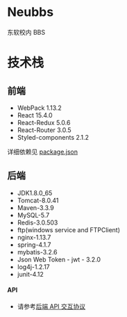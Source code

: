 # Neubbs
东软校内 BBS

# 技术栈
## 前端
+ WebPack 1.13.2
+ React 15.4.0
+ React-Redux 5.0.6
+ React-Router 3.0.5
+ Styled-components 2.1.2

详细依赖见 [package.json](./src/main/webapp/package.json)

## 后端
+ JDK1.8.0_65
+ Tomcat-8.0.41
+ Maven-3.3.9
+ MySQL-5.7
+ Redis-3.0.503
+ ftp(windows service and FTPClient)
+ nginx-1.13.7
+ spring-4.1.7
+ mybatis-3.2.6
+ Json Web Token - jwt - 3.2.0
+ log4j-1.2.17
+ junit-4.12

#### API
+ 请参考[后端 API 交互协议](https://github.com/nuitcoder/neubbs/wiki/%E5%90%8E%E7%AB%AF-API-%E4%BA%A4%E4%BA%92%E5%8D%8F%E8%AE%AE)
